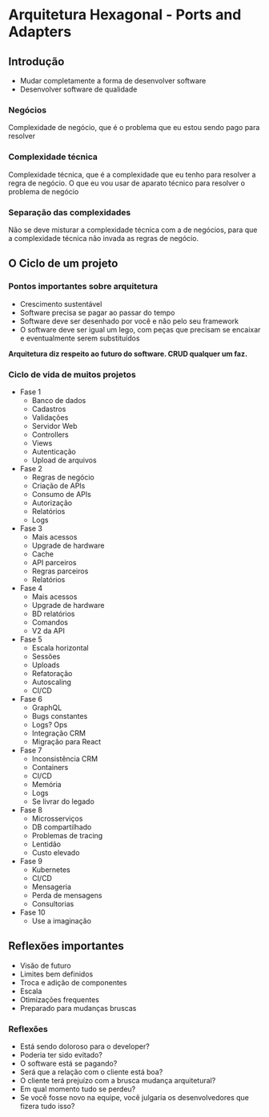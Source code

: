 # Arquitetura Hexagonal - Ports and Adapters

## Introdução

- Mudar completamente a forma de desenvolver software
- Desenvolver software de qualidade

### Negócios

Complexidade de negócio, que é o problema que eu estou sendo pago para resolver

### Complexidade técnica

Complexidade técnica, que é a complexidade que eu tenho para resolver a regra de negócio. O que eu vou usar de aparato técnico para resolver o problema de negócio

### Separação das complexidades

Não se deve misturar a complexidade técnica com a de negócios, para que a complexidade técnica não invada as regras de negócio.

## O Ciclo de um projeto

### Pontos importantes sobre arquitetura

- Crescimento sustentável
- Software precisa se pagar ao passar do tempo
- Software deve ser desenhado por você e não pelo seu framework
- O software deve ser igual um lego, com peças que precisam se encaixar e eventualmente serem substituídos

**Arquitetura diz respeito ao futuro do software. CRUD qualquer um faz.**

### Ciclo de vida de muitos projetos

- Fase 1
  - Banco de dados
  - Cadastros
  - Validações
  - Servidor Web
  - Controllers
  - Views
  - Autenticação
  - Upload de arquivos
- Fase 2
  - Regras de negócio
  - Criação de APIs
  - Consumo de APIs
  - Autorização
  - Relatórios
  - Logs
- Fase 3
  - Mais acessos
  - Upgrade de hardware
  - Cache
  - API parceiros
  - Regras parceiros
  - Relatórios
- Fase 4
  - Mais acessos
  - Upgrade de hardware
  - BD relatórios
  - Comandos
  - V2 da API
- Fase 5
  - Escala horizontal
  - Sessões
  - Uploads
  - Refatoração
  - Autoscaling
  - CI/CD
- Fase 6
  - GraphQL
  - Bugs constantes
  - Logs? Ops
  - Integração CRM
  - Migração para React
- Fase 7
  - Inconsistência CRM
  - Containers
  - CI/CD
  - Memória
  - Logs
  - Se livrar do legado
- Fase 8
  - Microsserviços
  - DB compartilhado
  - Problemas de tracing
  - Lentidão
  - Custo elevado
- Fase 9
  - Kubernetes
  - CI/CD
  - Mensageria
  - Perda de mensagens
  - Consultorias
- Fase 10
  - Use a imaginação

## Reflexões importantes

- Visão de futuro
- Limites bem definidos
- Troca e adição de componentes
- Escala
- Otimizações frequentes
- Preparado para mudanças bruscas

### Reflexões

- Está sendo doloroso para o developer?
- Poderia ter sido evitado?
- O software está se pagando?
- Será que a relação com o cliente está boa?
- O cliente terá prejuízo com a brusca mudança arquitetural?
- Em qual momento tudo se perdeu?
- Se você fosse novo na equipe, você julgaria os desenvolvedores que fizera tudo isso?
